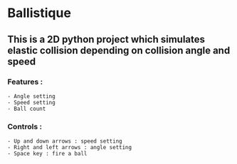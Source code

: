 # Ballistique
## This is a 2D python project which simulates elastic collision depending on collision angle and speed

### Features : 
    - Angle setting
    - Speed setting
    - Ball count
    
### Controls : 
    - Up and down arrows : speed setting
    - Right and left arrows : angle setting
    - Space key : fire a ball
